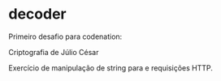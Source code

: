 # decoder
Primeiro desafio para codenation:

Criptografia de Júlio César

Exercício de manipulação de string para e requisições HTTP.
